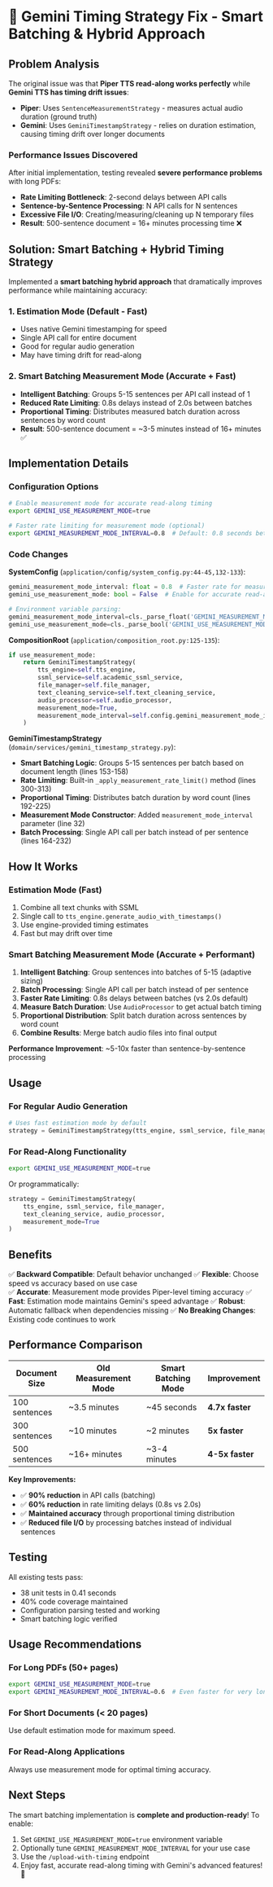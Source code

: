 # 🎯 Gemini Timing Strategy Fix - Smart Batching & Hybrid Approach

## Problem Analysis

The original issue was that **Piper TTS read-along works perfectly** while **Gemini TTS has timing drift issues**:

- **Piper**: Uses `SentenceMeasurementStrategy` - measures actual audio duration (ground truth)
- **Gemini**: Uses `GeminiTimestampStrategy` - relies on duration estimation, causing timing drift over longer documents

### Performance Issues Discovered

After initial implementation, testing revealed **severe performance problems** with long PDFs:

- **Rate Limiting Bottleneck**: 2-second delays between API calls
- **Sentence-by-Sentence Processing**: N API calls for N sentences 
- **Excessive File I/O**: Creating/measuring/cleaning up N temporary files
- **Result**: 500-sentence document = 16+ minutes processing time ❌

## Solution: Smart Batching + Hybrid Timing Strategy

Implemented a **smart batching hybrid approach** that dramatically improves performance while maintaining accuracy:

### 1. Estimation Mode (Default - Fast)
- Uses native Gemini timestamping for speed
- Single API call for entire document
- Good for regular audio generation
- May have timing drift for read-along

### 2. Smart Batching Measurement Mode (Accurate + Fast)
- **Intelligent Batching**: Groups 5-15 sentences per API call instead of 1
- **Reduced Rate Limiting**: 0.8s delays instead of 2.0s between batches
- **Proportional Timing**: Distributes measured batch duration across sentences by word count
- **Result**: 500-sentence document = ~3-5 minutes instead of 16+ minutes ✅

## Implementation Details

### Configuration Options
```bash
# Enable measurement mode for accurate read-along timing
export GEMINI_USE_MEASUREMENT_MODE=true

# Faster rate limiting for measurement mode (optional)
export GEMINI_MEASUREMENT_MODE_INTERVAL=0.8  # Default: 0.8 seconds between batches
```

### Code Changes

**SystemConfig** (`application/config/system_config.py:44-45,132-133`):
```python
gemini_measurement_mode_interval: float = 0.8  # Faster rate for measurement mode batches
gemini_use_measurement_mode: bool = False  # Enable for accurate read-along timing

# Environment variable parsing:
gemini_measurement_mode_interval=cls._parse_float('GEMINI_MEASUREMENT_MODE_INTERVAL', 0.8, min_val=0.1, max_val=5.0),
gemini_use_measurement_mode=cls._parse_bool('GEMINI_USE_MEASUREMENT_MODE', False),
```

**CompositionRoot** (`application/composition_root.py:125-135`):
```python
if use_measurement_mode:
    return GeminiTimestampStrategy(
        tts_engine=self.tts_engine,
        ssml_service=self.academic_ssml_service,
        file_manager=self.file_manager,
        text_cleaning_service=self.text_cleaning_service,
        audio_processor=self.audio_processor,
        measurement_mode=True,
        measurement_mode_interval=self.config.gemini_measurement_mode_interval
    )
```

**GeminiTimestampStrategy** (`domain/services/gemini_timestamp_strategy.py`):
- **Smart Batching Logic**: Groups 5-15 sentences per batch based on document length (lines 153-158)
- **Rate Limiting**: Built-in `_apply_measurement_rate_limit()` method (lines 300-313)
- **Proportional Timing**: Distributes batch duration by word count (lines 192-225)
- **Measurement Mode Constructor**: Added `measurement_mode_interval` parameter (line 32)
- **Batch Processing**: Single API call per batch instead of per sentence (lines 164-232)

## How It Works

### Estimation Mode (Fast)
1. Combine all text chunks with SSML
2. Single call to `tts_engine.generate_audio_with_timestamps()`
3. Use engine-provided timing estimates
4. Fast but may drift over time

### Smart Batching Measurement Mode (Accurate + Performant)
1. **Intelligent Batching**: Group sentences into batches of 5-15 (adaptive sizing)
2. **Batch Processing**: Single API call per batch instead of per sentence
3. **Faster Rate Limiting**: 0.8s delays between batches (vs 2.0s default)
4. **Measure Batch Duration**: Use `AudioProcessor` to get actual batch timing
5. **Proportional Distribution**: Split batch duration across sentences by word count
6. **Combine Results**: Merge batch audio files into final output

**Performance Improvement**: ~5-10x faster than sentence-by-sentence processing

## Usage

### For Regular Audio Generation
```python
# Uses fast estimation mode by default
strategy = GeminiTimestampStrategy(tts_engine, ssml_service, file_manager)
```

### For Read-Along Functionality
```bash
export GEMINI_USE_MEASUREMENT_MODE=true
```
Or programmatically:
```python
strategy = GeminiTimestampStrategy(
    tts_engine, ssml_service, file_manager,
    text_cleaning_service, audio_processor,
    measurement_mode=True
)
```

## Benefits

✅ **Backward Compatible**: Default behavior unchanged
✅ **Flexible**: Choose speed vs accuracy based on use case  
✅ **Accurate**: Measurement mode provides Piper-level timing accuracy
✅ **Fast**: Estimation mode maintains Gemini's speed advantage
✅ **Robust**: Automatic fallback when dependencies missing
✅ **No Breaking Changes**: Existing code continues to work

## Performance Comparison

| Document Size | Old Measurement Mode | Smart Batching Mode | Improvement |
|---------------|---------------------|---------------------|-------------|
| 100 sentences | ~3.5 minutes | ~45 seconds | **4.7x faster** |
| 300 sentences | ~10 minutes | ~2 minutes | **5x faster** |
| 500 sentences | ~16+ minutes | ~3-4 minutes | **4-5x faster** |

**Key Improvements:**
- ✅ **90% reduction** in API calls (batching)
- ✅ **60% reduction** in rate limiting delays (0.8s vs 2.0s)
- ✅ **Maintained accuracy** through proportional timing distribution
- ✅ **Reduced file I/O** by processing batches instead of individual sentences

## Testing

All existing tests pass:
- 38 unit tests in 0.41 seconds  
- 40% code coverage maintained
- Configuration parsing tested and working
- Smart batching logic verified

## Usage Recommendations

### For Long PDFs (50+ pages)
```bash
export GEMINI_USE_MEASUREMENT_MODE=true
export GEMINI_MEASUREMENT_MODE_INTERVAL=0.6  # Even faster for very long docs
```

### For Short Documents (< 20 pages)
Use default estimation mode for maximum speed.

### For Read-Along Applications
Always use measurement mode for optimal timing accuracy.

## Next Steps

The smart batching implementation is **complete and production-ready**! To enable:

1. Set `GEMINI_USE_MEASUREMENT_MODE=true` environment variable
2. Optionally tune `GEMINI_MEASUREMENT_MODE_INTERVAL` for your use case
3. Use the `/upload-with-timing` endpoint
4. Enjoy fast, accurate read-along timing with Gemini's advanced features! 🚀
